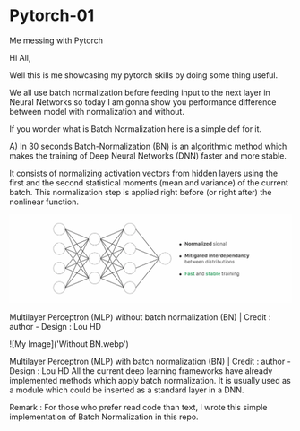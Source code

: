 # Pytorch-01
Me messing with Pytorch

Hi All,

Well this is me showcasing my pytorch skills by doing some thing useful.

We all use batch normalization before feeding input to the next layer in Neural Networks so today I am gonna show you performance difference between model with normalization and without.

If you wonder what is Batch Normalization here is a simple def for it.

A) In 30 seconds
Batch-Normalization (BN) is an algorithmic method which makes the training of Deep Neural Networks (DNN) faster and more stable.

It consists of normalizing activation vectors from hidden layers using the first and the second statistical moments (mean and variance) of the current batch. This normalization step is applied right before (or right after) the nonlinear function.


![My Image](BN.webp)

Multilayer Perceptron (MLP) without batch normalization (BN) | Credit : author - Design : Lou HD

![My Image]('Without BN.webp')

Multilayer Perceptron (MLP) with batch normalization (BN) | Credit : author - Design : Lou HD
All the current deep learning frameworks have already implemented methods which apply batch normalization. It is usually used as a module which could be inserted as a standard layer in a DNN.

Remark : For those who prefer read code than text, I wrote this simple implementation of Batch Normalization in this repo.
